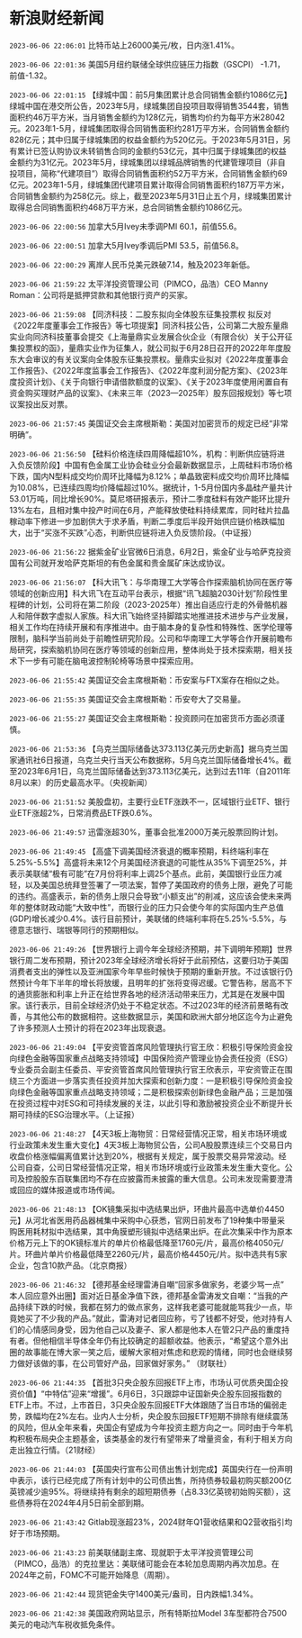 # 新浪财经新闻
`2023-06-06 22:06:01` 比特币站上26000美元/枚，日内涨1.41%。

`2023-06-06 22:01:36` 美国5月纽约联储全球供应链压力指数（GSCPI） -1.71，前值-1.32。

`2023-06-06 22:01:15`  【绿城中国：前5月集团累计总合同销售金额约1086亿元】绿城中国在港交所公告，2023年5月，绿城集团自投项目取得销售3544套，销售面积约46万平方米，当月销售金额约为128亿元，销售均价约为每平方米28042元。2023年1-5月，绿城集团取得合同销售面积约281万平方米，合同销售金额约828亿元；其中归属于绿城集团的权益金额约为520亿元。于2023年5月31日，另有累计已签认购协议未转销售合同的金额约53亿元，其中归属于绿城集团的权益金额约为31亿元。2023年5月，绿城集团以绿城品牌销售的代建管理项目（非自投项目，简称“代建项目”）取得合同销售面积约52万平方米，合同销售金额约69亿元。2023年1-5月，绿城集团代建项目累计取得合同销售面积约187万平方米，合同销售金额约为258亿元。综上，截至2023年5月31日止五个月，绿城集团累计取得总合同销售面积约468万平方米，总合同销售金额约1086亿元。

`2023-06-06 22:00:56` 加拿大5月Ivey未季调PMI 60.1，前值55.6。

`2023-06-06 22:00:51` 加拿大5月Ivey季调后PMI 53.5，前值56.8。

`2023-06-06 22:00:29` 离岸人民币兑美元跌破7.14，触及2023年新低。

`2023-06-06 21:59:22` 太平洋投资管理公司（PIMCO，品浩）CEO Manny Roman：公司将是抵押贷款和其他银行资产的买家。

`2023-06-06 21:59:08`   【同济科技：二股东拟向全体股东征集投票权 拟反对《2022年度董事会工作报告》等七项提案】同济科技公告，公司第二大股东量鼎实业向同济科技董事会提交《上海量鼎实业发展合伙企业（有限合伙）关于公开征集投票权的函》，量鼎实业作为征集人，就公司拟于6月28日召开的2022年年度股东大会审议的有关议案向全体股东征集投票权。量鼎实业拟对《2022年度董事会工作报告》、《2022年度监事会工作报告》、《2022年度利润分配方案》、《2023年度投资计划》、《关于向银行申请借款额度的议案》、《关于2023年度使用闲置自有资金购买理财产品的议案》、《未来三年（2023—2025年）股东回报规划》等七项议案投出反对票。

`2023-06-06 21:57:45` 美国证交会主席根斯勒：美国对加密货币的规定已经“非常明确”。

`2023-06-06 21:56:50` 【硅料价格连续四周降幅超10%，机构：判断供应链将进入负反馈阶段】中国有色金属工业协会硅业分会最新数据显示，上周硅料市场价格下跌，国内N型料成交均价周环比降幅为8.12%；单晶致密料成交均价周环比降幅为10.08%，已连续四周均价降幅超过10%。据统计，1-5月份国内多晶硅产量共计53.01万吨，同比增长90%。莫尼塔研报表示，预计二季度硅料有效产能环比提升13%左右，且相对集中投产时间在6月，产能释放使硅料持续累库，同时硅片拉晶稼动率下修进一步加剧供大于求矛盾，判断二季度后半段开始供应链价格跌幅加大，出于“买涨不买跌”心态，判断供应链将进入负反馈阶段。（中证报）

`2023-06-06 21:56:22` 据紫金矿业官微6日消息，6月2日，紫金矿业与哈萨克投资国有公司就开发哈萨克斯坦的有色金属和贵金属矿床达成协议。

`2023-06-06 21:56:07`   【科大讯飞：与华南理工大学等合作探索脑机协同在医疗等领域的创新应用】科大讯飞在互动平台表示，根据“讯飞超脑2030计划”阶段性里程碑的计划，公司将在第二阶段（2023-2025年）推出自适应行走的外骨骼机器人和陪伴数字虚拟人家族。科大讯飞始终坚持脚踏实地推进技术进步与产业发展，相关工作均在持续开展和有序推进中。由于脑本身的复杂性和特殊性、医学伦理等限制，脑科学当前尚处于前瞻性研究阶段。公司和华南理工大学等合作开展前瞻布局研究，探索脑机协同在医疗等领域的创新应用，整体尚处于技术探索期，相关技术下一步有可能在脑电波控制轮椅等场景中探索应用。

`2023-06-06 21:55:42` 美国证交会主席根斯勒：币安案与FTX案存在相似之处。

`2023-06-06 21:55:35` 美国证交会主席根斯勒：币安夸大了交易量。

`2023-06-06 21:55:27` 美国证交会主席根斯勒：投资顾问在加密货币方面必须谨慎。

`2023-06-06 21:53:36` 【乌克兰国际储备达373.113亿美元历史新高】据乌克兰国家通讯社6日报道，乌克兰央行当天公布数据称，5月乌克兰国际储备增长4%。截至2023年6月1日，乌克兰国际储备达到373.113亿美元，达到过去11年（自2011年8月以来）的历史最高水平。（央视新闻）

`2023-06-06 21:51:52` 美股盘初，主要行业ETF涨跌不一，区域银行业ETF、银行业ETF涨超2%，日常消费品ETF跌0.6%。

`2023-06-06 21:49:57` 迅雷涨超30%，董事会批准2000万美元股票回购计划。

`2023-06-06 21:49:45` 【高盛下调美国经济衰退的概率预期，料终端利率在5.25%-5.5%】高盛将未来12个月美国经济衰退的可能性从35%下调至25%，并表示美联储“极有可能”在7月份将利率上调25个基点。此前，美国银行业压力减轻，以及美国总统拜登签署了一项法案，暂停了美国政府的债务上限，避免了可能的违约。高盛表示，新的债务上限只会导致“小额支出”的削减，这应该会使未来两年的整体财政动能“大致中性”，而银行业的压力只会使今年的实际国内生产总值(GDP)增长减少0.4%。该行目前预计，美联储的终端利率将在5.25%-5.5%，与德意志银行、瑞银等同行的预期相似。

`2023-06-06 21:49:26` 【世界银行上调今年全球经济预期，并下调明年预期】世界银行周二发布预期，预计2023年全球经济增长将好于此前预估，这要归功于美国消费者支出的弹性以及亚洲国家今年早些时候快于预期的重新开放。不过该银行仍然预计今年下半年的增长将放缓，且明年的扩张将变得迟缓。它警告称，居高不下的通货膨胀和利率上升正在给世界各地的经济活动带来压力，尤其是在发展中国家。该行表示，目前全球经济仍处于不稳定状态。不过2023年的经济前景略有改善，与其他公布的数据相符。这些数据显示，美国和欧洲大部分地区迄今为止避免了许多预测人士预计的将在2023年出现衰退。

`2023-06-06 21:49:04` 【平安资管首席风险管理执行官王欣：积极引导保险资金投向绿色金融等国家重点战略支持领域】中国保险资产管理业协会责任投资（ESG）专业委员会副主任委员、平安资管首席风险管理执行官王欣表示，平安资管正在围绕三个方面进一步落实责任投资并加大探索和创新力度：一是积极引导保险资金投向绿色金融等国家重点战略支持领域；二是积极探索创新绿色金融产品；三是加强在投资过程中对ESG和可持续发展的关注，以此引导和激励被投资企业不断提升长期可持续的ESG治理水平。（上证报）

`2023-06-06 21:48:27` 【4天3板上海物贸：日常经营情况正常，相关市场环境或行业政策未发生重大变化】4天3板上海物贸公告，公司A股股票连续三个交易日内收盘价格涨幅偏离值累计达到20%，根据有关规定，属于股票交易异常波动。经公司自查，公司日常经营情况正常，相关市场环境或行业政策未发生重大变化。公司及控股股东百联集团均不存在应披露而未披露的重大信息。公司未发现需要澄清或回应的媒体报道或市场传闻。

`2023-06-06 21:48:13` 【OK镜集采拟中选结果出炉，环曲片最高中选单价4450元】从河北省医用药品器械集中采购中心获悉，官网日前发布了19种集中带量采购医用耗材拟中选结果，其中角膜塑形镜拟中选结果出炉。在此次集采中作为原本价格万元上下的OK镜标准片的单片价格最低降至1760元/片，最高价格4050元/片。环曲片单片价格最低降至2260元/片，最高价格4450元/片。拟中选共有5家企业，包含10款产品。（北京商报）

`2023-06-06 21:46:32`   【德邦基金经理雷涛自嘲“回家多做家务，老婆少骂一点” 本人回应意外出圈】面对近日基金净值下跌，德邦基金雷涛发文自嘲：“当我的产品持续下跌的时候，我都在努力的做点家务，这样我老婆可能就能骂我少一点，毕竟她买了不少我的产品。”就此，雷涛对记者回应称，亏了钱都不好受，他对持有人们的心情感同身受，因为他自己以及妻子、家人都是他本人在管2只产品的重度持有者。但他相信半导体全年仍有比较确定的超额收益。他表示，“希望这个意外出圈的故事能在博大家一笑之后，缓解大家相对焦虑和悲观的情绪，同时也会继续努力做好该做的事，在公司管好产品，回家做好家务。”  （财联社）

`2023-06-06 21:44:35` 【首批3只央企股东回报ETF上市，市场认可优质央国企投资价值】“中特估”迎来“增援”。6月6日，3只跟踪中证国新央企股东回报指数的ETF上市。不过，上市首日，3只央企股东回报ETF大体跟随了当日市场的偏弱走势，跌幅均在2%左右。业内人士分析，央企股东回报ETF短期不排除有继续震荡的风险，但从全年来看，央国企有望成为今年投资主题方向之一。同时由于今年机构积极布局央企主题基金，该类基金的发行有望带来了增量资金，有利于相关方向走出独立行情。（21财经）

`2023-06-06 21:44:03` 【英国央行宣布公司债出售计划完成】英国央行在一份声明中表示，该行已经完成了所有计划中的公司债出售，所持债券较最初购买额200亿英镑减少逾95%。将继续持有剩余的超短期债券（占8.33亿英镑初始购买额），这些债券将在2024年4月5日前全部到期。

`2023-06-06 21:43:42` Gitlab现涨超23%，2024财年Q1营收结果和Q2营收指引均好于市场预期。

`2023-06-06 21:43:23` 前美联储副主席、现就职于太平洋投资管理公司（PIMCO，品浩）的克拉里达：美联储可能会在本轮加息周期内再次加息。在2024年之前，FOMC不可能开始降息（周期）。

`2023-06-06 21:42:44` 现货钯金失守1400美元/盎司，日内跌幅1.34%。

`2023-06-06 21:42:38` 美国政府网站显示，所有特斯拉Model 3车型都符合7500美元的电动汽车税收抵免条件。

